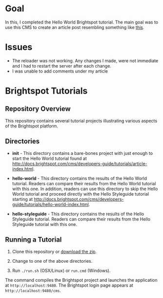 # Goal
In this, I completed the Hello World Brightspot tutorial.
The main goal was to use this CMS to create an article post resembling something like [this](https://www.cnet.com/news/ready-player-one-mines-the-80s-but-doesnt-dig-deep/).

# Issues
* The reloader was not working. Any changes I made, were not immediate and I had to restart the server after each change.
* I was unable to add comments under my article




# Brightspot Tutorials

## Repository Overview

This repository contains several tutorial projects illustrating various aspects of the Brightspot platform. 

## Directories

* **init** - This directory contains a bare-bones project with just enough to start the Hello World tutorial found at http://docs.brightspot.com/cms/developers-guide/tutorials/article-index.html.

* **hello-world** - This directory contains the results of the Hello World tutorial. Readers can compare their results from the Hello World tutorial with this one. In addition, readers can use this directory to skip the Hello World tutorial and proceed directly with the Hello Styleguide tutorial starting at http://docs.brightspot.com/cms/developers-guide/tutorials/hello-world-index.html.

* **hello-styleguide** - This directory contains the results of the Hello Styleguide tutorial. Readers can compare their results from the Hello Styleguide tutorial with this one. 

## Running a Tutorial

1. Clone this repository or [download the zip](https://github.com/perfectsense/brightspot-tutorial/archive/master.zip).

2. Change to one of the above directories.

3. Run `./run.sh` (OSX/Linux) or `run.cmd` (Windows).

The command compiles the Brightspot project and launches the application at `http://localhost:9480`. The Brightspot login page appears at `http://localhost:9480/cms`.

